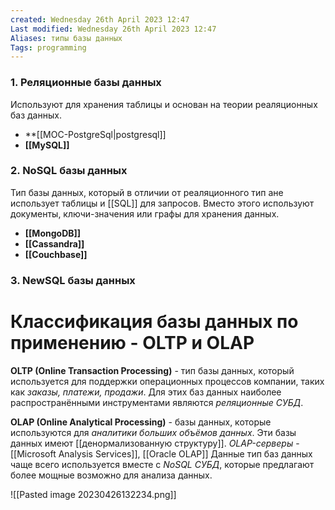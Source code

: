 ```yaml
---
created: Wednesday 26th April 2023 12:47
Last modified: Wednesday 26th April 2023 12:47
Aliases: типы базы данных
Tags: programming
---
```


### 1. Реляционные базы данных 
Используют для хранения таблицы и основан на теории реаляционных баз данных.
- **[[MOC-PostgreSql|postgresql]]
- **[[MySQL]]**

### 2. NoSQL базы данных
Тип базы данных, который в отличии от реаляционного тип ане использует таблицы и [[SQL]] для запросов. Вместо этого используют документы, ключи-значения или графы для хранения данных.
- **[[MongoDB]]**
- **[[Cassandra]]**
- **[[Couchbase]]**
### 3. NewSQL базы данных



# Классификация базы данных по применению - OLTP и OLAP
**OLTP (Online Transaction Processing)** - тип базы данных, который используется для поддержки операционных процессов компании, таких как *заказы, платежи, продажи*.
Для этих баз данных наиболее распространёнными инструментами являются *реляционные СУБД*.

**OLAP (Online Analytical Processing)** - базы данных, которые используются для *аналитики больших объёмов данных*. Эти базы данных имеют [[денормализованную структуру]].
*OLAP-серверы* - [[Microsoft Analysis Services]], [[Oracle OLAP]]
Данные тип баз данных чаще всего используется вместе с *NoSQL СУБД*, которые предлагают более мощные возможно для анализа данных.



![[Pasted image 20230426132234.png]]